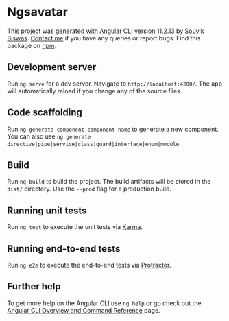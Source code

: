 # Ngsavatar

This project was generated with [Angular CLI](https://github.com/angular/angular-cli) version 11.2.13 by [Souvik Biswas](https://github.com/souvikbiswas1998). [Contact me](mailto:souvik.biswas1998@gmail.com) if you have any queries or report bugs. Find this package on [npm](https://www.npmjs.com/package/ngs-avatar).

## Development server

Run `ng serve` for a dev server. Navigate to `http://localhost:4200/`. The app will automatically reload if you change any of the source files.

## Code scaffolding

Run `ng generate component component-name` to generate a new component. You can also use `ng generate directive|pipe|service|class|guard|interface|enum|module`.

## Build

Run `ng build` to build the project. The build artifacts will be stored in the `dist/` directory. Use the `--prod` flag for a production build.

## Running unit tests

Run `ng test` to execute the unit tests via [Karma](https://karma-runner.github.io).

## Running end-to-end tests

Run `ng e2e` to execute the end-to-end tests via [Protractor](http://www.protractortest.org/).

## Further help

To get more help on the Angular CLI use `ng help` or go check out the [Angular CLI Overview and Command Reference](https://angular.io/cli) page.
